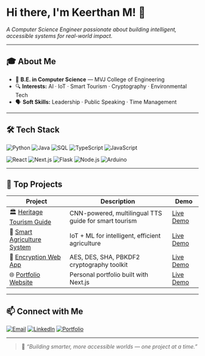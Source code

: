 # Hi there, I'm Keerthan M! 👋  
_A Computer Science Engineer passionate about building intelligent, accessible systems for real-world impact._

---

## 🎓 About Me

- 🏫 **B.E. in Computer Science** — MVJ College of Engineering  
- 🔍 **Interests:** AI · IoT · Smart Tourism · Cryptography · Environmental Tech  
- 🗣️ **Soft Skills:** Leadership · Public Speaking · Time Management  

---

## 🛠️ Tech Stack

![Python](https://img.shields.io/badge/-Python-3776AB?style=flat&logo=python&logoColor=white)
![Java](https://img.shields.io/badge/-Java-007396?style=flat&logo=java&logoColor=white)
![SQL](https://img.shields.io/badge/-SQL-4479A1?style=flat&logo=mysql&logoColor=white)
![TypeScript](https://img.shields.io/badge/-TypeScript-3178C6?style=flat&logo=typescript&logoColor=white)
![JavaScript](https://img.shields.io/badge/-JavaScript-F7DF1E?style=flat&logo=javascript&logoColor=black)

![React](https://img.shields.io/badge/-React-61DAFB?style=flat&logo=react&logoColor=black)
![Next.js](https://img.shields.io/badge/-Next.js-000000?style=flat&logo=next.js&logoColor=white)
![Flask](https://img.shields.io/badge/-Flask-000000?style=flat&logo=flask&logoColor=white)
![Node.js](https://img.shields.io/badge/-Node.js-339933?style=flat&logo=node.js&logoColor=white)
![Arduino](https://img.shields.io/badge/-Arduino-00979D?style=flat&logo=arduino&logoColor=white)

---

## 🚀 Top Projects

| Project | Description | Demo |
|--------|-------------|------|
| 🏛️ [Heritage Tourism Guide](https://github.com/Keerthanm17/heritage-guide) | CNN-powered, multilingual TTS guide for smart tourism | [Live Demo](https://heritage-guide.netlify.app/) |
| 🌾 [Smart Agriculture System](https://github.com/Keerthanm17/TASK1) | IoT + ML for intelligent, efficient agriculture | [Live Demo](https://soil-crop.netlify.app/) | 
| 🔐 [Encryption Web App](https://github.com/Keerthanm17/TASK3) | AES, DES, SHA, PBKDF2 cryptography toolkit | [Live Demo](https://encr-decr.netlify.app/) |
| 🌐 [Portfolio Website](https://github.com/Keerthanm17/prtfol-keert) | Personal portfolio built with Next.js | [Live Demo](https://keerthanm.netlify.app/) |

---

## 📫 Connect with Me

[![Email](https://img.shields.io/badge/-Email-D14836?style=flat&logo=gmail&logoColor=white)](mailto:keerthanmgowda3@gmail.com)
[![LinkedIn](https://img.shields.io/badge/-LinkedIn-0077B5?style=flat&logo=linkedin&logoColor=white)](https://www.linkedin.com/in/keerthan-m-gowda-3459602b9)
[![Portfolio](https://img.shields.io/badge/-Portfolio-000000?style=flat&logo=netlify&logoColor=white)](https://keerthanm.netlify.app/)

---

> 🧠 _“Building smarter, more accessible worlds — one project at a time.”_
